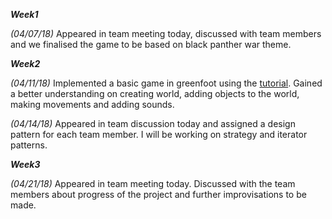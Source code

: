 ***Week1***

*(04/07/18)*
Appeared in team meeting today, discussed with team members and we finalised the game to be based on black panther war theme.



***Week2***

*(04/11/18)*
Implemented a basic game in greenfoot using the [tutorial](https://www.greenfoot.org/doc/tut-1). Gained a better understanding on creating world, adding objects to the world, making movements and adding sounds.

*(04/14/18)*
Appeared in team discussion today and assigned a design pattern for each team member. I will be working on strategy and iterator patterns.



***Week3***


*(04/21/18)*
Appeared in team meeting today. Discussed with the team members about progress of the project and further improvisations to be made.
